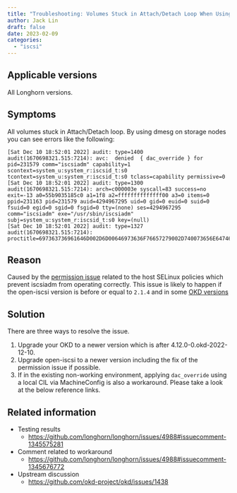 ```yaml
---
title: "Troubleshooting: Volumes Stuck in Attach/Detach Loop When Using Longhorn on OKD"
author: Jack Lin
draft: false
date: 2023-02-09
categories:
  - "iscsi"
---
```


## Applicable versions
All Longhorn versions. 

## Symptoms
All volumes stuck in Attach/Detach loop. By using dmesg on storage nodes you can see errors like the following:
```
[Sat Dec 10 18:52:01 2022] audit: type=1400 audit(1670698321.515:7214): avc:  denied  { dac_override } for  pid=231579 comm="iscsiadm" capability=1  scontext=system_u:system_r:iscsid_t:s0 tcontext=system_u:system_r:iscsid_t:s0 tclass=capability permissive=0
[Sat Dec 10 18:52:01 2022] audit: type=1300 audit(1670698321.515:7214): arch=c000003e syscall=83 success=no exit=-13 a0=55b9035185c0 a1=1f8 a2=ffffffffffffff00 a3=0 items=0 ppid=231163 pid=231579 auid=4294967295 uid=0 gid=0 euid=0 suid=0 fsuid=0 egid=0 sgid=0 fsgid=0 tty=(none) ses=4294967295 comm="iscsiadm" exe="/usr/sbin/iscsiadm" subj=system_u:system_r:iscsid_t:s0 key=(null)
[Sat Dec 10 18:52:01 2022] audit: type=1327 audit(1670698321.515:7214): proctitle=697363736961646D002D6D00646973636F76657279002D740073656E6474617267657473002D700031302E3133312E312E31363
```

## Reason

Caused by the [permission issue](https://github.com/open-iscsi/open-iscsi/pull/244/commits/6df400925cfa9e723375c6f61524473703054220) related to the host SELinux policies which prevent iscsiadm from operating correctly. This issue is likely to happen if the open-iscsi version is before or equal to `2.1.4` and in some [OKD versions](https://github.com/longhorn/longhorn/issues/4988#issuecomment-1345575281)


## Solution

There are three ways to resolve the issue. 

1. Upgrade your OKD to a newer version which is after 4.12.0-0.okd-2022-12-10.
2. Upgrade open-iscsi to a newer version including the fix of the permission issue if possible.
3. If in the existing non-working environment, applying `dac_override` using a local CIL via MachineConfig is also a workaround. Please take a look at the below reference links.

## Related information

- Testing results
    - https://github.com/longhorn/longhorn/issues/4988#issuecomment-1345575281
- Comment related to workaround
    - https://github.com/longhorn/longhorn/issues/4988#issuecomment-1345676772
- Upstream discussion
    - https://github.com/okd-project/okd/issues/1438
